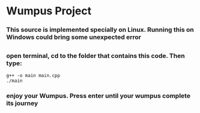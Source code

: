 # Wumpus Project
### This source is implemented specially on Linux. Running this on Windows could bring some unexpected error
##
### open terminal, cd to the folder that contains this code. Then type:
    g++ -o main main.cpp
    ./main
### enjoy your Wumpus. Press enter until your wumpus complete its journey

